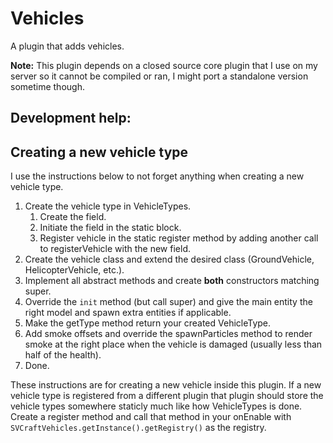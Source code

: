 # Vehicles
A plugin that adds vehicles.

**Note:** This plugin depends on a closed source core plugin that I use on my server so it cannot be compiled or ran, I might port a standalone version sometime though.

## Development help:
## Creating a new vehicle type
I use the instructions below to not forget anything when creating a new vehicle type.
1. Create the vehicle type in VehicleTypes.
    1. Create the field.
    2. Initiate the field in the static block.
    3. Register vehicle in the static register method by adding another call to registerVehicle with the new field.
2. Create the vehicle class and extend the desired class (GroundVehicle, HelicopterVehicle, etc.).
3. Implement all abstract methods and create __both__ constructors matching super.
4. Override the `init` method (but call super) and give the main entity the right model and spawn extra entities if applicable.
5. Make the getType method return your created VehicleType.
6. Add smoke offsets and override the spawnParticles method to render smoke at the right place when the vehicle is damaged (usually less than half of the health).
7. Done.

These instructions are for creating a new vehicle inside this plugin. If a new vehicle type is registered from a different plugin that plugin should store the vehicle types somewhere staticly much like how VehicleTypes is done. Create a register method and call that method in your onEnable with `SVCraftVehicles.getInstance().getRegistry()` as the registry.